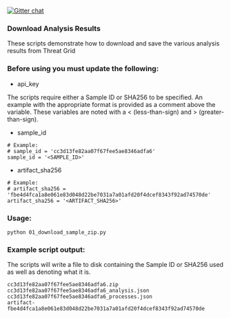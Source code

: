 [![Gitter chat](https://img.shields.io/badge/gitter-join%20chat-brightgreen.svg)](https://gitter.im/CiscoSecurity/Threat-Grid "Gitter chat")

### Download Analysis Results
These scripts demonstrate how to download and save the various analysis results from Threat Grid

### Before using you must update the following:
- api_key

The scripts require either a Sample ID or SHA256 to be specified. An example with the appropriate format is provided as a comment above the variable. These variables are noted with a < (less-than-sign) and > (greater-than-sign).
- sample_id
```
# Example:
# sample_id = 'cc3d13fe82aa07f67fee5ae8346adfa6'
sample_id = '<SAMPLE_ID>'
```

- artifact_sha256
```
# Example:
# artifact_sha256 = 'fbe4d4fca1a8e061e83d048d22be7031a7a01afd20f4dcef8343f92ad74570de'
artifact_sha256 = '<ARTIFACT_SHA256>'
```

### Usage:
```
python 01_download_sample_zip.py
```

### Example script output:
The scripts will write a file to disk containing the Sample ID or SHA256 used as well as denoting what it is.
```
cc3d13fe82aa07f67fee5ae8346adfa6.zip
cc3d13fe82aa07f67fee5ae8346adfa6_analysis.json
cc3d13fe82aa07f67fee5ae8346adfa6_processes.json
artifact-fbe4d4fca1a8e061e83d048d22be7031a7a01afd20f4dcef8343f92ad74570de
```
